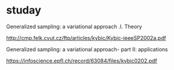 # studay

Generalized sampling: a variational approach .I. Theory

http://cmp.felk.cvut.cz/ftp/articles/kybic/Kybic-ieeeSP2002a.pdf

Generalized sampling: a variational approach- part II: applications

https://infoscience.epfl.ch/record/63084/files/kybic0202.pdf

